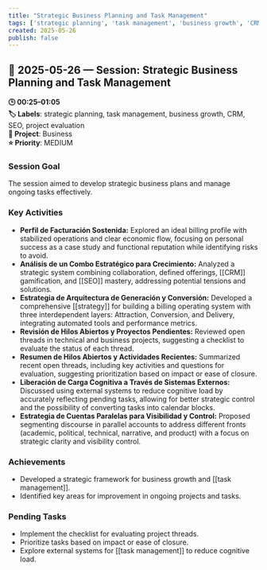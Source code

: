 ```yaml
---
title: "Strategic Business Planning and Task Management"
tags: ['strategic planning', 'task management', 'business growth', 'CRM', 'SEO', 'project evaluation']
created: 2025-05-26
publish: false
---
```


## 📅 2025-05-26 — Session: Strategic Business Planning and Task Management

**🕒 00:25–01:05**  
**🏷️ Labels**: strategic planning, task management, business growth, CRM, SEO, project evaluation  
**📂 Project**: Business  
**⭐ Priority**: MEDIUM  


### Session Goal
The session aimed to develop strategic business plans and manage ongoing tasks effectively.

### Key Activities
- **Perfil de Facturación Sostenida:** Explored an ideal billing profile with stabilized operations and clear economic flow, focusing on personal success as a case study and functional reputation while identifying risks to avoid.
- **Análisis de un Combo Estratégico para Crecimiento:** Analyzed a strategic system combining collaboration, defined offerings, [[CRM]] gamification, and [[SEO]] mastery, addressing potential tensions and solutions.
- **Estrategia de Arquitectura de Generación y Conversión:** Developed a comprehensive [[strategy]] for building a billing operating system with three interdependent layers: Attraction, Conversion, and Delivery, integrating automated tools and performance metrics.
- **Revisión de Hilos Abiertos y Proyectos Pendientes:** Reviewed open threads in technical and business projects, suggesting a checklist to evaluate the status of each thread.
- **Resumen de Hilos Abiertos y Actividades Recientes:** Summarized recent open threads, including key activities and questions for evaluation, suggesting prioritization based on impact or ease of closure.
- **Liberación de Carga Cognitiva a Través de Sistemas Externos:** Discussed using external systems to reduce cognitive load by accurately reflecting pending tasks, allowing for better strategic control and the possibility of converting tasks into calendar blocks.
- **Estrategia de Cuentas Paralelas para Visibilidad y Control:** Proposed segmenting discourse in parallel accounts to address different fronts (academic, political, technical, narrative, and product) with a focus on strategic clarity and visibility control.

### Achievements
- Developed a strategic framework for business growth and [[task management]].
- Identified key areas for improvement in ongoing projects and tasks.

### Pending Tasks
- Implement the checklist for evaluating project threads.
- Prioritize tasks based on impact or ease of closure.
- Explore external systems for [[task management]] to reduce cognitive load.
